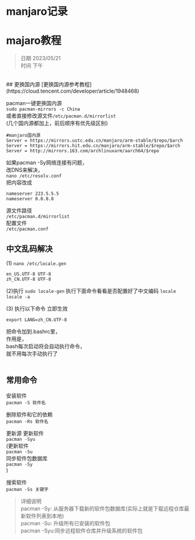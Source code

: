 # manjaro记录
# majaro教程
> 日期 2023/05/21  
> 时间 下午   

<br/>
## 更换国内源
[更换国内源参考教程](https://cloud.tencent.com/developer/article/1948468)

pacman一键更换国内源   
`sudo pacman-mirrors -c China`   
或者直接修改源文件`/etc/pacman.d/mirrorlist`   
(几个国内源都加上，前后顺序有优先级区别)
```
#manjaro国内源
Server = https://mirrors.ustc.edu.cn/manjaro/arm-stable/$repo/$arch
Server = https://mirrors.hit.edu.cn/manjaro/arm-stable/$repo/$arch
Server = http://mirrors.163.com/archlinuxarm/aarch64/$repo
```

如果pacman -Sy网络连接有问题，   
改DNS来解决，   
`nano /etc/resolv.conf`   
把内容改成
```
nameserver 223.5.5.5
nameserver 8.8.8.8
```

源文件路径   
`/etc/pacman.d/mirrorlist`   
配置文件   
`/etc/pacman.conf`   

## 中文乱码解决
(1) `nano /etc/locale.gen`
```
en_US.UTF-8 UTF-8
zh_CN.UTF-8 UTF-8
```

(2)执行
`sudo locale-gen`
执行下面命令看看是否配置好了中文编码
`locale`
`locale -a`

(3) 执行以下命令 立即生效
```
export LANG=zh_CN.UTF-8
```
把命令加到.bashrc里，   
作用是，   
bash每次启动将会自动执行命令，   
就不用每次手动执行了   
<br/>
## 常用命令
安装软件   
`pacman -S 软件名`

删除软件和它的依赖   
`pacman -Rs 软件名`

更新源 更新软件   
`pacman -Syu`   
(更新软件   
`pacman -Su`   
同步软件包数据库   
`pacman -Sy`   
)   

搜索软件   
`pacman -Ss 关键字`

> 详细说明   
> pacman -Sy: 从服务器下载新的软件包数据库(实际上就是下载远程仓库最新软件列表到本地)   
> pacman -Su: 升级所有已安装的软件包   
> pacman -Syu:同步远程软件仓库并升级系统的软件包    


